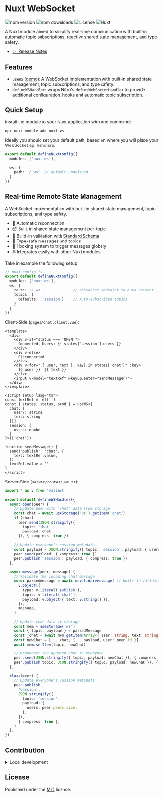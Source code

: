 # Nuxt WebSocket

[![npm version][npm-version-src]][npm-version-href]
[![npm downloads][npm-downloads-src]][npm-downloads-href]
[![License][license-src]][license-href]
[![Nuxt][nuxt-src]][nuxt-href]

A Nuxt module aimed to simplify real-time communication with built-in automatic topic subscriptions, reactive shared state management, and type safety.

- [✨ &nbsp;Release Notes](/CHANGELOG.md)
<!-- - [🏀 Online playground](https://stackblitz.com/github/sandros94/lab?file=playground%2Fapp.vue) -->
<!-- - [📖 &nbsp;Documentation](https://example.com) -->

## Features

- `useWS` ([demo](https://reactive-ws.s94.dev/)): A WebSocket implementation with built-in shared state management, topic subscriptions, and type safety.
- `defineWSHandler`: wraps Nitro's `defineWebSocketHandler` to provide additional configuration, hooks and automatic topic subscription.

## Quick Setup

Install the module to your Nuxt application with one command:

```bash
npx nuxi module add nuxt-ws
```

Ideally you should set your default path, based on where you will place your WebSocket api handlers:

```ts
export default defineNuxtConfig({
  modules: ['nuxt-ws'],

  ws: {
    path: '/_ws', // default undefined
  }
})
```

## Real-time Remote State Management

A WebSocket implementation with built-in shared state management, topic subscriptions, and type safety.

- 🔄 Automatic reconnection
- 📦 Built-in shared state management per-topic
- 🤖 Build-in validation with [Standard Schema](https://github.com/standard-schema/standard-schema)
- 🔐 Type-safe messages and topics
- 📢 Hooking system to trigger messages globaly
- ⛓️ Integrates easily with other Nuxt modules

Take in example the following setup:

```ts
// nuxt.config.ts
export default defineNuxtConfig({
  modules: ['nuxt-ws'],
  ws: {
    route: '/_ws',             // WebSocket endpoint to auto-connect
    topics: {
      defaults: ['session'],   // Auto-subscribed topics
    }
  }
})
```

Client-Side (`pages/chat.client.vue`):
```vue
<template>
  <div>
    <div v-if="status === 'OPEN'">
      Connected, Users: {{ states['session'].users }}
    </div>
    <div v-else>
      Disconnected
    </div>
    <div v-for="({ user, text }, key) in states['chat']" :key>
      {{ user }}: {{ text }}
    </div>
    <input v-model="textRef" @keyup.enter="sendMessage()">
  </div>
</template>

<script setup lang="ts">
const textRef = ref('')
const { states, status, send } = useWS<{
  chat: {
    user?: string
    text: string
  }[]
  session: {
    users: number
  }
}>(['chat'])

function sendMessage() {
  send('publish', 'chat', {
    text: textRef.value,
  })
  textRef.value = ''
}
</script>
```

Server-Side (`server/routes/_ws.ts`):
```ts
import * as v from 'valibot'

export default defineWSHandler({
  async open(peer) {
    // Update peer with 'chat' data from storage
    const chat = await useStorage('ws').getItem('chat')
    if (chat)
      peer.send(JSON.stringify({
        topic: 'chat',
        payload: chat,
      }), { compress: true })

    // Update everyone's session metadata
    const payload = JSON.stringify({ topic: 'session', payload: { users: peer.peers.size } })
    peer.send(payload, { compress: true })
    peer.publish('session', payload, { compress: true })
  },

  async message(peer, message) {
    // Validate the incoming chat message
    const parsedMessage = await wsValidateMessage( // built-in validation util
      v.object({
        type: v.literal('publish'),
        topic: v.literal('chat'),
        payload: v.object({ text: v.string() }),
      }),
      message,
    )

    // Update chat data in storage
    const mem = useStorage('ws')
    const { topic, payload } = parsedMessage
    const _chat = await mem.getItem<Array<{ user: string, text: string }>>('chat') || []
    const newChat = [..._chat, { ...payload, user: peer.id }]
    await mem.setItem(topic, newChat)

    // Broadcast the updated chat to everyone
    peer.send(JSON.stringify({ topic, payload: newChat }), { compress: true })
    peer.publish(topic, JSON.stringify({ topic, payload: newChat }), { compress: true })
  },

  close(peer) {
    // Update everyone's session metadata
    peer.publish(
      'session',
      JSON.stringify({
        topic: 'session',
        payload: {
          users: peer.peers.size,
        },
      }),
      { compress: true },
    )
  },
})
```

## Contribution

<details>
  <summary>Local development</summary>
  
  ```bash
  # Install dependencies
  pnpm install
  
  # Generate type stubs
  pnpm run dev:prepare
  
  # Develop with the playground
  pnpm run dev
  
  # Build the playground
  pnpm run dev:build
  
  # Run ESLint
  pnpm run lint
  
  # Run Vitest
  pnpm run test
  pnpm run test:watch
  ```

</details>

## License

Published under the [MIT](/LICENSE) license.


<!-- Badges -->
[npm-version-src]: https://img.shields.io/npm/v/nuxt-ws/latest.svg?style=flat&colorA=020420&colorB=00DC82
[npm-version-href]: https://npmjs.com/package/nuxt-ws

[npm-downloads-src]: https://img.shields.io/npm/dm/nuxt-ws.svg?style=flat&colorA=020420&colorB=00DC82
[npm-downloads-href]: https://npmjs.com/package/nuxt-ws

[license-src]: https://img.shields.io/npm/l/nuxt-ws.svg?style=flat&colorA=020420&colorB=00DC82
[license-href]: https://npmjs.com/package/nuxt-ws

[nuxt-src]: https://img.shields.io/badge/Nuxt-020420?logo=nuxt.js
[nuxt-href]: https://nuxt.com
